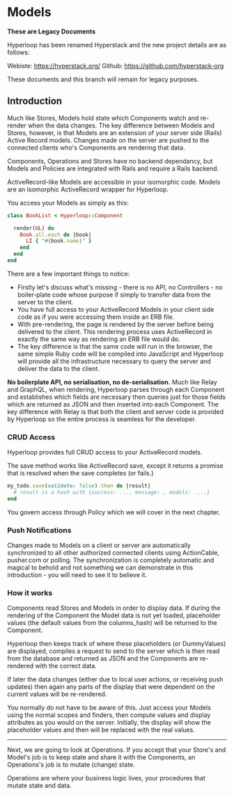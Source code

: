 # Models

**These are Legacy Documents**

Hyperloop has been renamed Hyperstack and the new project details are as follows:

Webiste: https://hyperstack.org/
Github: https://github.com/hyperstack-org

These documents and this branch will remain for legacy purposes.

## Introduction

Much like Stores, Models hold state which Components watch and re-render when the data changes. The key difference between Models and Stores, however, is that Models are an extension of your server side (Rails) Active Record models. Changes made on the server are pushed to the connected clients who's Components are rendering that data.

Components, Operations and Stores have no backend dependancy, but Models and Policies are integrated with Rails and require a Rails backend.

ActiveRecord-like Models are accessible in your isomorphic code. Models are an Isomorphic ActiveRecord wrapper for Hyperloop.

You access your Models as simply as this:

```ruby
class BookList < Hyperloop::Component

  render(UL) do
    Book.all.each do |book|
      LI { "#{book.name}" }
    end
  end
end
```

There are a few important things to notice:

+ Firstly let's discuss what's missing - there is no API, no Controllers - no boiler-plate code whose purpose if simply to transfer data from the server to the client.
+  You have full access to your ActiveRecord Models in your client side code as if you were accessing them inside an ERB file.
+ With pre-rendering, the page is rendered by the server before being delivered to the client. This rendering process uses ActiveRecord in exactly the same way as rendering an ERB file would do.
+ The key difference is that the same code will run in the browser, the same simple Ruby code will be compiled into JavaScript and Hyperloop will provide all the infrastructure necessary to query the server and deliver the data to the client.

**No boilerplate API, no serialisation, no de-serialisation.** Much like Relay and GraphQL, when rendering, Hyperloop parses through each Component and establishes which fields are necessary then queries just for those fields which are returned as JSON and then inserted into each Component. The key difference with Relay is that both the client and server code is provided by Hyperloop so the entire process is seamless for the developer.

### CRUD Access

Hyperloop provides full CRUD access to your ActiveRecord models.

The save method works like ActiveRecord save, except it returns a promise that is resolved when the save completes (or fails.)

```ruby
my_todo.save(validate: false).then do |result|
  # result is a hash with {success: ..., message: , models: ....}
end
```

You govern access through Policy which we will cover in the next chapter.

### Push Notifications

Changes made to Models on a client or server are automatically synchronized to all other authorized connected clients using ActionCable, pusher.com or polling. The synchronization is completely automatic and magical to behold and not something we can demonstrate in this introduction - you will need to see it to believe it.

### How it works

Components read Stores and Models in order to display data. If during the rendering of the Component the Model data is not yet loaded, placeholder values (the default values from the columns_hash) will be returned to the Component.

Hyperloop then keeps track of where these placeholders (or DummyValues) are displayed, compiles a request to send to the server which is then read from the database and returned as JSON and the Components are re-rendered with the correct data.

If later the data changes (either due to local user actions, or receiving push updates) then again any parts of the display that were dependent on the current values will be re-rendered.

You normally do not have to be aware of this. Just access your Models using the normal scopes and finders, then compute values and display attributes as you would on the server. Initially, the display will show the placeholder values and then will be replaced with the real values.

-----------------------------------

Next, we are going to look at Operations. If you accept that your Store's and Model's job is to keep state and share it with the Components, an Operations's job is to mutate (change) state.

Operations are where your business logic lives, your procedures that mutate state and data.
